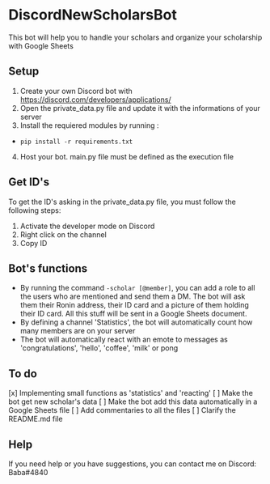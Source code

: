 # DiscordNewScholarsBot
This bot will help you to handle your scholars and organize your scholarship with Google Sheets

## Setup
1. Create your own Discord bot with https://discord.com/developers/applications/
2. Open the private_data.py file and update it with the informations of your server
3. Install the requiered modules by running :
* `pip install -r requirements.txt`
4. Host your bot. main.py file must be defined as the execution file

## Get ID's
To get the ID's asking in the private_data.py file, you must follow the following steps:
1. Activate the developer mode on Discord
2. Right click on the channel
3. Copy ID

## Bot's functions
- By running the command ``-scholar [@member]``, you can add a role to all the users who are mentioned and send them a DM. The bot will ask them their Ronin address, their ID card and a picture of them holding their ID card. All this stuff will be sent in a Google Sheets document.
- By defining a channel 'Statistics', the bot will automatically count how many members are on your server
- The bot will automatically react with an emote to messages as 'congratulations', 'hello', 'coffee', 'milk' or pong

## To do
[x] Implementing small functions as 'statistics' and 'reacting'
[ ] Make the bot get new scholar's data
[ ] Make the bot add this data automatically in a Google Sheets file
[ ] Add commentaries to all the files
[ ] Clarify the README.md file

## Help
If you need help or you have suggestions, you can contact me on Discord: Baba#4840